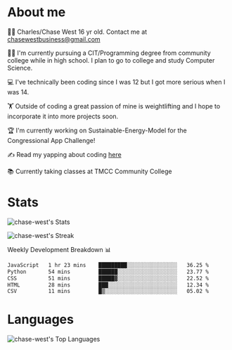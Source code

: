 # About me
🙋‍♂️ Charles/Chase West 16 yr old. Contact me at chasewestbusiness@gmail.com

👨‍🎓 I'm currently pursuing a CIT/Programming degree from community college
while in high school. I plan to go to college and study Computer Science. 

💻 I've technically been coding since I was 12 but
I got more serious when I was 14. 

🏋️ Outside of coding a great passion of mine is weightlifting
and I hope to incorporate it into more projects soon.

🏆 I'm currently working on Sustainable-Energy-Model for the Congressional App Challenge! 

✍️ Read my yapping about coding [here](https://medium.com/@chase-west)

📚 Currently taking classes at TMCC Community College 

# Stats 

![chase-west's Stats](https://github-readme-stats.vercel.app/api?username=chase-west&theme=prussian&show_icons=true&hide_border=false&count_private=true)


![chase-west's Streak](https://github-readme-streak-stats.herokuapp.com/?user=chase-west&theme=prussian&hide_border=false)

Weekly Development Breakdown 📊
<!--START_SECTION:waka-->

```txt
JavaScript   1 hr 23 mins    █████████░░░░░░░░░░░░░░░░   36.25 %
Python       54 mins         ██████░░░░░░░░░░░░░░░░░░░   23.77 %
CSS          51 mins         █████▓░░░░░░░░░░░░░░░░░░░   22.52 %
HTML         28 mins         ███░░░░░░░░░░░░░░░░░░░░░░   12.34 %
CSV          11 mins         █▒░░░░░░░░░░░░░░░░░░░░░░░   05.02 %
```

<!--END_SECTION:waka-->


# Languages 
![chase-west's Top Languages](https://github-readme-stats.vercel.app/api/top-langs/?username=chase-west&theme=prussian&show_icons=true&hide_border=false&layout=compact)


